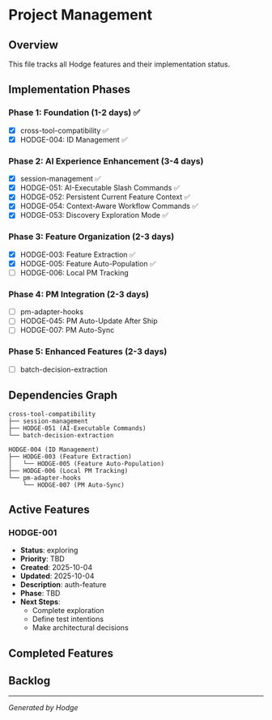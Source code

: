 # Project Management

## Overview
This file tracks all Hodge features and their implementation status.

## Implementation Phases

### Phase 1: Foundation (1-2 days) ✅
- [x] cross-tool-compatibility ✅
- [x] HODGE-004: ID Management ✅

### Phase 2: AI Experience Enhancement (3-4 days)
- [x] session-management ✅
- [x] HODGE-051: AI-Executable Slash Commands ✅
- [x] HODGE-052: Persistent Current Feature Context ✅
- [x] HODGE-054: Context-Aware Workflow Commands ✅
- [x] HODGE-053: Discovery Exploration Mode ✅

### Phase 3: Feature Organization (2-3 days)
- [x] HODGE-003: Feature Extraction ✅
- [x] HODGE-005: Feature Auto-Population ✅
- [ ] HODGE-006: Local PM Tracking

### Phase 4: PM Integration (2-3 days)
- [ ] pm-adapter-hooks
- [ ] HODGE-045: PM Auto-Update After Ship
- [ ] HODGE-007: PM Auto-Sync

### Phase 5: Enhanced Features (2-3 days)
- [ ] batch-decision-extraction

## Dependencies Graph

```
cross-tool-compatibility
├── session-management
├── HODGE-051 (AI-Executable Commands)
└── batch-decision-extraction

HODGE-004 (ID Management)
├── HODGE-003 (Feature Extraction)
│   └── HODGE-005 (Feature Auto-Population)
├── HODGE-006 (Local PM Tracking)
└── pm-adapter-hooks
    └── HODGE-007 (PM Auto-Sync)
```

## Active Features


### HODGE-001
- **Status**: exploring
- **Priority**: TBD
- **Created**: 2025-10-04
- **Updated**: 2025-10-04
- **Description**: auth-feature
- **Phase**: TBD
- **Next Steps**:
  - Complete exploration
  - Define test intentions
  - Make architectural decisions

## Completed Features

## Backlog

---
*Generated by Hodge*
